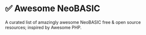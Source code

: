 # ✅ Awesome NeoBASIC

A curated list of amazingly awesome NeoBASIC free & open source resources; inspired by Awesome PHP.
